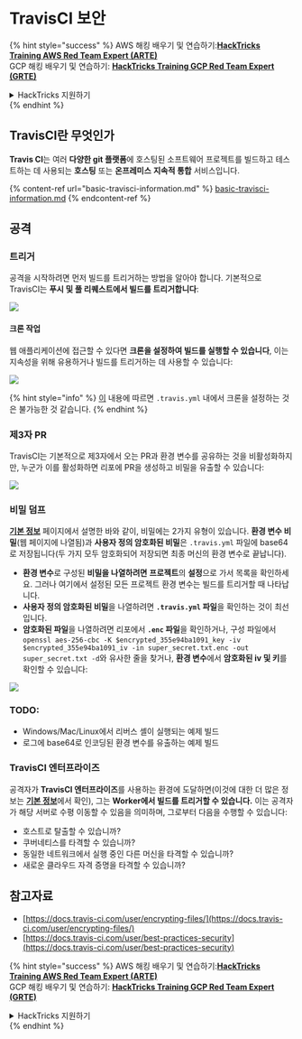 # TravisCI 보안

{% hint style="success" %}
AWS 해킹 배우기 및 연습하기:<img src="../../.gitbook/assets/image (1) (1) (1).png" alt="" data-size="line">[**HackTricks Training AWS Red Team Expert (ARTE)**](https://training.hacktricks.xyz/courses/arte)<img src="../../.gitbook/assets/image (1) (1) (1).png" alt="" data-size="line">\
GCP 해킹 배우기 및 연습하기: <img src="../../.gitbook/assets/image (2).png" alt="" data-size="line">[**HackTricks Training GCP Red Team Expert (GRTE)**<img src="../../.gitbook/assets/image (2).png" alt="" data-size="line">](https://training.hacktricks.xyz/courses/grte)

<details>

<summary>HackTricks 지원하기</summary>

* [**구독 계획**](https://github.com/sponsors/carlospolop) 확인하기!
* **💬 [**Discord 그룹**](https://discord.gg/hRep4RUj7f) 또는 [**텔레그램 그룹**](https://t.me/peass)에 참여하거나 **Twitter** 🐦 [**@hacktricks\_live**](https://twitter.com/hacktricks_live)**를 팔로우하세요.**
* **[**HackTricks**](https://github.com/carlospolop/hacktricks) 및 [**HackTricks Cloud**](https://github.com/carlospolop/hacktricks-cloud) 깃허브 리포지토리에 PR을 제출하여 해킹 트릭을 공유하세요.**

</details>
{% endhint %}

## TravisCI란 무엇인가

**Travis CI**는 여러 **다양한 git 플랫폼**에 호스팅된 소프트웨어 프로젝트를 빌드하고 테스트하는 데 사용되는 **호스팅** 또는 **온프레미스** **지속적 통합** 서비스입니다.

{% content-ref url="basic-travisci-information.md" %}
[basic-travisci-information.md](basic-travisci-information.md)
{% endcontent-ref %}

## 공격

### 트리거

공격을 시작하려면 먼저 빌드를 트리거하는 방법을 알아야 합니다. 기본적으로 TravisCI는 **푸시 및 풀 리퀘스트에서 빌드를 트리거합니다**:

![](<../../.gitbook/assets/image (145).png>)

#### 크론 작업

웹 애플리케이션에 접근할 수 있다면 **크론을 설정하여 빌드를 실행할 수 있습니다**, 이는 지속성을 위해 유용하거나 빌드를 트리거하는 데 사용할 수 있습니다:

![](<../../.gitbook/assets/image (243).png>)

{% hint style="info" %}
[이](https://github.com/travis-ci/travis-ci/issues/9162) 내용에 따르면 `.travis.yml` 내에서 크론을 설정하는 것은 불가능한 것 같습니다.
{% endhint %}

### 제3자 PR

TravisCI는 기본적으로 제3자에서 오는 PR과 환경 변수를 공유하는 것을 비활성화하지만, 누군가 이를 활성화하면 리포에 PR을 생성하고 비밀을 유출할 수 있습니다:

![](<../../.gitbook/assets/image (208).png>)

### 비밀 덤프

[**기본 정보**](basic-travisci-information.md) 페이지에서 설명한 바와 같이, 비밀에는 2가지 유형이 있습니다. **환경 변수 비밀**(웹 페이지에 나열됨)과 **사용자 정의 암호화된 비밀**은 `.travis.yml` 파일에 base64로 저장됩니다(두 가지 모두 암호화되어 저장되면 최종 머신의 환경 변수로 끝납니다).

* **환경 변수**로 구성된 **비밀을 나열하려면** **프로젝트**의 **설정**으로 가서 목록을 확인하세요. 그러나 여기에서 설정된 모든 프로젝트 환경 변수는 빌드를 트리거할 때 나타납니다.
* **사용자 정의 암호화된 비밀**을 나열하려면 **`.travis.yml` 파일**을 확인하는 것이 최선입니다.
* **암호화된 파일**을 나열하려면 리포에서 **`.enc` 파일**을 확인하거나, 구성 파일에서 `openssl aes-256-cbc -K $encrypted_355e94ba1091_key -iv $encrypted_355e94ba1091_iv -in super_secret.txt.enc -out super_secret.txt -d`와 유사한 줄을 찾거나, **환경 변수**에서 **암호화된 iv 및 키**를 확인할 수 있습니다:

![](<../../.gitbook/assets/image (81).png>)

### TODO:

* Windows/Mac/Linux에서 리버스 셸이 실행되는 예제 빌드
* 로그에 base64로 인코딩된 환경 변수를 유출하는 예제 빌드

### TravisCI 엔터프라이즈

공격자가 **TravisCI 엔터프라이즈**를 사용하는 환경에 도달하면(이것에 대한 더 많은 정보는 [**기본 정보**](basic-travisci-information.md#travisci-enterprise)에서 확인), 그는 **Worker에서 빌드를 트리거할 수 있습니다.** 이는 공격자가 해당 서버로 수평 이동할 수 있음을 의미하며, 그로부터 다음을 수행할 수 있습니다:

* 호스트로 탈출할 수 있습니까?
* 쿠버네티스를 타격할 수 있습니까?
* 동일한 네트워크에서 실행 중인 다른 머신을 타격할 수 있습니까?
* 새로운 클라우드 자격 증명을 타격할 수 있습니까?

## 참고자료

* [https://docs.travis-ci.com/user/encrypting-files/](https://docs.travis-ci.com/user/encrypting-files/)
* [https://docs.travis-ci.com/user/best-practices-security](https://docs.travis-ci.com/user/best-practices-security)

{% hint style="success" %}
AWS 해킹 배우기 및 연습하기:<img src="../../.gitbook/assets/image (1) (1) (1).png" alt="" data-size="line">[**HackTricks Training AWS Red Team Expert (ARTE)**](https://training.hacktricks.xyz/courses/arte)<img src="../../.gitbook/assets/image (1) (1) (1).png" alt="" data-size="line">\
GCP 해킹 배우기 및 연습하기: <img src="../../.gitbook/assets/image (2).png" alt="" data-size="line">[**HackTricks Training GCP Red Team Expert (GRTE)**<img src="../../.gitbook/assets/image (2).png" alt="" data-size="line">](https://training.hacktricks.xyz/courses/grte)

<details>

<summary>HackTricks 지원하기</summary>

* [**구독 계획**](https://github.com/sponsors/carlospolop) 확인하기!
* **💬 [**Discord 그룹**](https://discord.gg/hRep4RUj7f) 또는 [**텔레그램 그룹**](https://t.me/peass)에 참여하거나 **Twitter** 🐦 [**@hacktricks\_live**](https://twitter.com/hacktricks_live)**를 팔로우하세요.**
* **[**HackTricks**](https://github.com/carlospolop/hacktricks) 및 [**HackTricks Cloud**](https://github.com/carlospolop/hacktricks-cloud) 깃허브 리포지토리에 PR을 제출하여 해킹 트릭을 공유하세요.**

</details>
{% endhint %}
